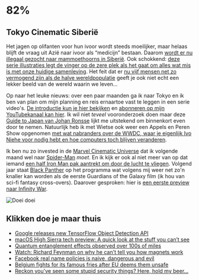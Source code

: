 # 82%

## Tokyo Cinematic Siberië

Het jagen op olifanten voor hun ivoor wordt steeds moeilijker, maar helaas blijft de vraag uit Azië naar ivoor als “medicijn” bestaan. Daarom [wordt er nu illegaal gezocht naar mammoethoorns in Siberië](http://imgur.com/a/nmkxl#mbJuEoT). Ook schokkend: [deze serie illustraties legt de vinger op de zere plek als het gaat om alles wat mis is met onze huidige samenleving](http://www.boredpanda.com/satirical-drawings-al-margen-pagina/). Het feit dat er [nu vijf mensen net zo vermogend zijn als de halve wereldpopulatie](http://www.salon.com/2017/06/15/now-five-men-own-almost-as-much-wealth-as-half-of-worlds-population_partner/) geeft je ook niet echt een lekker beeld van de wereld waarin we leven…

Op naar het leuke nieuws: over een paar maanden ga ik naar Tokyo en ik ben van plan om mijn planning en reis ernaartoe vast te leggen in een serie video's. [De introductie kun je hier bekijken](https://m.youtube.com/watch?v=_Y6HDMG4Uvs) en [abonneren op mijn YouTubekanaal kan hier](https://www.youtube.com/user/reinierladan). Ik wil niet _teveel_ vooronderzoek doen maar deze [Guide to Japan van Johan Ronsse](http://jpgui.de/) lijkt me uitstekend om binnenkort even door te nemen. Natuurlijk heb ik met Wietse ook weer een Appels en Peren Show opgenomen [met wat nabranders over de WWDC, waar je eigenlijk Ivo Niehe voor nodig hebt en hoe computers toch blijven veranderen](http://appelsenperenshow.nl/aflevering/2017/6/21/139-twee-dollar-couscous-hier-in-essentie-ivo-niehe-chips).

Ik ben nu zo invested in de [Marvel Cinematic Universe](https://nl.m.wikipedia.org/wiki/Marvel_Cinematic_Universe) dat ik volgende maand wel naar [Spider-Man](https://trailers.apple.com/trailers/sony_pictures/spider-man-homecoming/) _moet_. En ik kijk er ook al niet meer van op dat iemand [een half Iron Man pak aantrekt om door de lucht te vliegen](http://www.bbc.co.uk/news/technology-39441825). Volgend jaar staat [Black Panther](https://www.theverge.com/2017/6/9/15768288/black-panther-marvel-teaser-trailer) op het programma wat volgens mij weer net zo'n knaller kan worden als de eerste Guardians of the Galaxy film (ik hou van sci-fi fantasy cross-overs). Daarover gesproken: hier is [een eerste preview naar Infinity War](https://youtu.be/Rg6X22hFuV8).

![Doei doei](https://media3.giphy.com/media/11caUX0P0nYZ32/giphy.gif)

## Klikken doe je maar thuis

- [Google releases new TensorFlow Object Detection API](https://techcrunch.com/2017/06/16/object-detection-api/)
- [macOS High Sierra tech preview: A quick look at the stuff you can’t see](https://arstechnica.com/apple/2017/06/macos-high-sierra-tech-preview-a-quick-look-at-the-stuff-you-cant-see/)
- [Quantum entanglement effects observed over 100s of miles](http://kottke.org/17/06/quantum-entanglement-effects-observed-over-100s-of-miles)
- [Watch: Richard Feynman on why he can't tell you how magnets work](http://www.sciencealert.com/watch-richard-feynman-on-why-he-can-t-tell-you-how-magnets-work)
- [Facebook real name policies is naive, dangerous and evil](http://theartificialintelligenceblog.com/real-name-policies-and-mapping-the-world/)
- [Belgium fights for its famous fries after EU deems them unsafe](http://www.cbc.ca/radio/asithappens/as-it-happens-tuesday-edition-1.4169254/belgium-fights-for-its-famous-fries-after-eu-deems-them-unsafe-1.4169259)
- [Reckon you've seen some stupid security things? Here, hold my beer...](https://www.troyhunt.com/reckon-youve-seen-some-stupid-security-things-here-hold-my-beer/)


